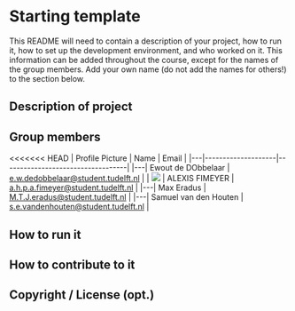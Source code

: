 # Starting template

This README will need to contain a description of your project, how to run it, how to set up the development environment, and who worked on it.
This information can be added throughout the course, except for the names of the group members.
Add your own name (do not add the names for others!) to the section below.

## Description of project
 
## Group members

<<<<<<< HEAD
| Profile Picture | Name               | Email                             |
|---|--------------------|-----------------------------------|
|---| Ewout de DObbelaar | e.w.dedobbelaar@student.tudelft.nl |
| ![](https://eu.ui-avatars.com/api/?name=OOPP&length=4&size=50&color=DDD&background=777&font-size=0.325) | ALEXIS FIMEYER     | a.h.p.a.fimeyer@student.tudelft.nl |
|---| Max Eradus         | M.T.J.eradus@student.tudelft.nl                     |
|---| Samuel van den Houten | s.e.vandenhouten@student.tudelft.nl |
<!-- Instructions (remove once assignment has been completed -->
<!-- - Add (only!) your own name to the table above (use Markdown formatting) -->
<!-- - Mention your *student* email address -->
<!-- - Preferably add a recognizable photo, otherwise add your GitLab photo -->
<!-- - (please make sure the photos have the same size) --> 

## How to run it

## How to contribute to it

## Copyright / License (opt.)
